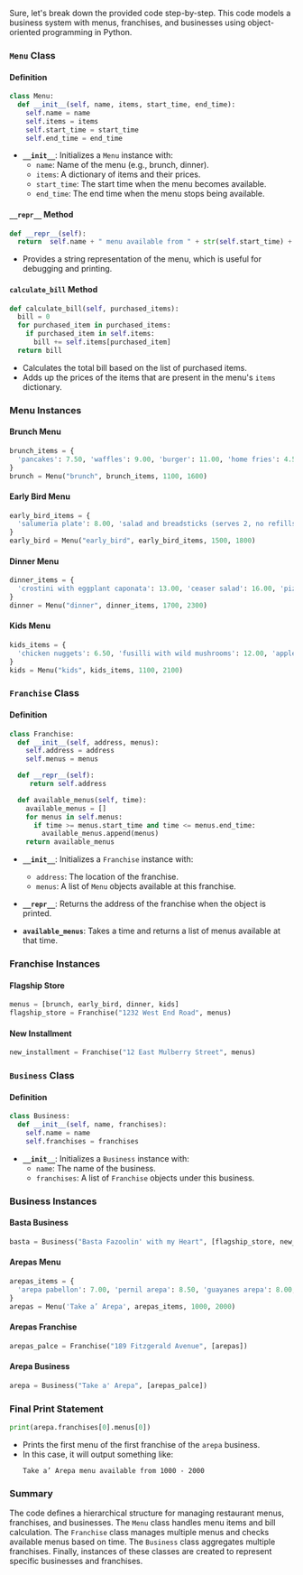 Sure, let's break down the provided code step-by-step. This code models a business system with menus, franchises, and businesses using object-oriented programming in Python. 

### `Menu` Class

#### Definition
```python
class Menu:
  def __init__(self, name, items, start_time, end_time):
    self.name = name
    self.items = items
    self.start_time = start_time
    self.end_time = end_time
```
- **`__init__`**: Initializes a `Menu` instance with:
  - `name`: Name of the menu (e.g., brunch, dinner).
  - `items`: A dictionary of items and their prices.
  - `start_time`: The start time when the menu becomes available.
  - `end_time`: The end time when the menu stops being available.

#### `__repr__` Method
```python
def __repr__(self):
  return  self.name + " menu available from " + str(self.start_time) + " - " + str(self.end_time)
```
- Provides a string representation of the menu, which is useful for debugging and printing.

#### `calculate_bill` Method
```python
def calculate_bill(self, purchased_items):
  bill = 0
  for purchased_item in purchased_items:
    if purchased_item in self.items:
      bill += self.items[purchased_item]
  return bill
```
- Calculates the total bill based on the list of purchased items.
- Adds up the prices of the items that are present in the menu's `items` dictionary.

### Menu Instances

#### Brunch Menu
```python
brunch_items = {
  'pancakes': 7.50, 'waffles': 9.00, 'burger': 11.00, 'home fries': 4.50, 'coffee': 1.50, 'espresso': 3.00, 'tea': 1.00, 'mimosa': 10.50, 'orange juice': 3.50
}
brunch = Menu("brunch", brunch_items, 1100, 1600)
```

#### Early Bird Menu
```python
early_bird_items = {
  'salumeria plate': 8.00, 'salad and breadsticks (serves 2, no refills)': 14.00, 'pizza with quattro formaggi': 9.00, 'duck ragu': 17.50, 'mushroom ravioli (vegan)': 13.50, 'coffee': 1.50, 'espresso': 3.00,
}
early_bird = Menu("early_bird", early_bird_items, 1500, 1800)
```

#### Dinner Menu
```python
dinner_items = {
  'crostini with eggplant caponata': 13.00, 'ceaser salad': 16.00, 'pizza with quattro formaggi': 11.00, 'duck ragu': 19.50, 'mushroom ravioli (vegan)': 13.50, 'coffee': 2.00, 'espresso': 3.00,
}
dinner = Menu("dinner", dinner_items, 1700, 2300)
```

#### Kids Menu
```python
kids_items = {
  'chicken nuggets': 6.50, 'fusilli with wild mushrooms': 12.00, 'apple juice': 3.00
}
kids = Menu("kids", kids_items, 1100, 2100)
```

### `Franchise` Class

#### Definition
```python
class Franchise:
  def __init__(self, address, menus):
    self.address = address
    self.menus = menus

  def __repr__(self):
     return self.address 

  def available_menus(self, time):
    available_menus = []
    for menus in self.menus:
      if time >= menus.start_time and time <= menus.end_time:
        available_menus.append(menus)
    return available_menus
```
- **`__init__`**: Initializes a `Franchise` instance with:
  - `address`: The location of the franchise.
  - `menus`: A list of `Menu` objects available at this franchise.
  
- **`__repr__`**: Returns the address of the franchise when the object is printed.
  
- **`available_menus`**: Takes a time and returns a list of menus available at that time.

### Franchise Instances

#### Flagship Store
```python
menus = [brunch, early_bird, dinner, kids]
flagship_store = Franchise("1232 West End Road", menus)
```

#### New Installment
```python
new_installment = Franchise("12 East Mulberry Street", menus)
```

### `Business` Class

#### Definition
```python
class Business:
  def __init__(self, name, franchises):
    self.name = name
    self.franchises = franchises
```
- **`__init__`**: Initializes a `Business` instance with:
  - `name`: The name of the business.
  - `franchises`: A list of `Franchise` objects under this business.

### Business Instances

#### Basta Business
```python
basta = Business("Basta Fazoolin' with my Heart", [flagship_store, new_installment])
```

#### Arepas Menu
```python
arepas_items = {
  'arepa pabellon': 7.00, 'pernil arepa': 8.50, 'guayanes arepa': 8.00, 'jamon arepa': 7.50
}
arepas = Menu('Take a’ Arepa', arepas_items, 1000, 2000)
```

#### Arepas Franchise
```python
arepas_palce = Franchise("189 Fitzgerald Avenue", [arepas])
```

#### Arepa Business
```python
arepa = Business("Take a' Arepa", [arepas_palce])
```

### Final Print Statement
```python
print(arepa.franchises[0].menus[0])
```
- Prints the first menu of the first franchise of the `arepa` business.
- In this case, it will output something like:
  ```
  Take a’ Arepa menu available from 1000 - 2000
  ```

### Summary
The code defines a hierarchical structure for managing restaurant menus, franchises, and businesses. The `Menu` class handles menu items and bill calculation. The `Franchise` class manages multiple menus and checks available menus based on time. The `Business` class aggregates multiple franchises. Finally, instances of these classes are created to represent specific businesses and franchises.